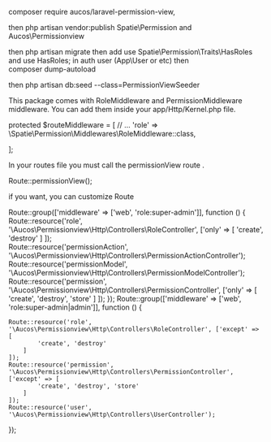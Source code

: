 composer require aucos/laravel-permission-view,  

then  php artisan vendor:publish  Spatie\Permission and Aucos\Permissionview  

then php artisan migrate then add use Spatie\Permission\Traits\HasRoles and use HasRoles; in   auth user (App\User or etc) then   
composer dump-autoload  

then php artisan db:seed --class=PermissionViewSeeder 

This package comes with RoleMiddleware and PermissionMiddleware middleware. You can add them inside your app/Http/Kernel.php file.

protected $routeMiddleware = [
    // ...
    'role' => \Spatie\Permission\Middlewares\RoleMiddleware::class,
    
]; 


In your routes file you must call the permissionView route .

Route::permissionView(); 


if you want, you can customize Route


Route::group(['middleware' => ['web', 'role:super-admin']], function () { 
	Route::resource('role', '\Aucos\Permissionview\Http\Controllers\RoleController', ['only' => [
			'create', 'destroy'
		]
	]);  
	Route::resource('permissionAction', '\Aucos\Permissionview\Http\Controllers\PermissionActionController'); 
	Route::resource('permissionModel', '\Aucos\Permissionview\Http\Controllers\PermissionModelController'); 
	Route::resource('permission', '\Aucos\Permissionview\Http\Controllers\PermissionController', ['only' => [
			'create', 'destroy', 'store'
		]
	]); 
});
Route::group(['middleware' => ['web', 'role:super-admin|admin']], function () {
	
	Route::resource('role', '\Aucos\Permissionview\Http\Controllers\RoleController', ['except' => [
			'create', 'destroy'
		]
	]); 
	Route::resource('permission', '\Aucos\Permissionview\Http\Controllers\PermissionController', ['except' => [
			'create', 'destroy', 'store'
		]
	]); 
	Route::resource('user', '\Aucos\Permissionview\Http\Controllers\UserController'); 
	
});

